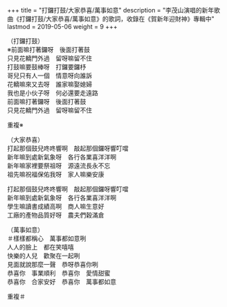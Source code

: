 +++
title = "打鑼打鼓/大家恭喜/萬事如意"
description = "李茂山演唱的新年歌曲《打鑼打鼓/大家恭喜/萬事如意》的歌詞，收錄在《賀新年迎財神》專輯中"
lastmod = 2019-05-06
weight = 9
+++

（打鑼打鼓）  
※前面嘛打著鑼呀　後面打著鼓  
只見花轎門外過　留呀嘛留不住  
打鼓嘛要鼓棒呀　打鑼要鑼杼  
哥兒只有人一個　情意呀向誰訴  
花轎嘛來又去呀　誰家嘛娶媳婦  
我也是小伙子呀　何必還要走遠路  
前面嘛打著鑼呀　後面打著鼓  
只見花轎門外過　留呀嘛留不住  

重複※

（大家恭喜）  
打起那個鼓兒咚咚響啊　敲起那個鑼呀響叮噹  
新年嘛到處新氣象呀　各行各業喜洋洋啊  
新年嘛家裡要祭祖呀　源遠流長永不忘  
祖先嘛祝福保佑我呀　家人嘛樂安康  

打起那個鼓兒咚咚響啊　敲起那個鑼呀響叮噹  
新年嘛到處新氣象呀　各行各業喜洋洋啊  
學生嘛讀書成績高啊　商人嘛生意好  
工廠的產物品質好呀　農夫們穀滿倉  

（萬事如意）  
＃樣樣都稱心　萬事都如意咧  
人人的臉上　都在笑嘻嘻  
快樂的人兒　歡聚在一起咧  
見面就說那麼一聲　恭呀恭喜你咧  
恭喜你　事業順利　恭喜你　愛情甜蜜  
恭喜你　合家安好　恭喜你　萬事都如意  

重複＃